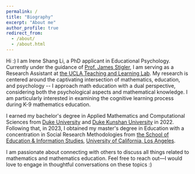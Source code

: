 ```yaml
---
permalink: /
title: "Biography"
excerpt: "About me"
author_profile: true
redirect_from: 
  - /about/
  - /about.html
---
```


Hi :) I am Irene Shang Li, a PhD applicant in Educational Psychology. Currently under the guidance of [Prof. James Stigler](https://www.psych.ucla.edu/faculty-page/stigler/), I am serving as a Research Assistant at [the UCLA Teaching and Learning Lab](https://uclatall.com). My research is centered around the captivating intersection of mathematics, education, and psychology -- I approach math education with a dual perspective, considering both the psychological aspects and mathematical knowledge. I am particularly interested in examining the cognitive learning process during K-9 mathematics education.

I earned my bachelor's degree in Applied Mathematics and Computational Sciences from [Duke University](https://duke.edu) and [Duke Kunshan University](https://www.dukekunshan.edu.cn) in 2022. Following that, in 2023, I obtained my master's degree in Education with a concentration in Social Research Methodologies from [the School of Education & Information Studies](https://seis.ucla.edu), [University of California, Los Angeles](https://www.ucla.edu).

I am passionate about connecting with others to discuss all things related to mathematics and mathematics education. Feel free to reach out—I would love to engage in thoughtful conversations on these topics :)
